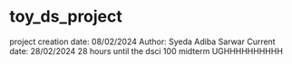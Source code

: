 # toy_ds_project
project creation date: 08/02/2024
Author: Syeda Adiba Sarwar
Current date: 28/02/2024 
28 hours until the dsci 100 midterm UGHHHHHHHHHH
